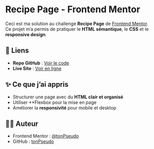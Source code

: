 # Recipe Page - Frontend Mentor

Ceci est ma solution au challenge **Recipe Page** de [Frontend Mentor](https://www.frontendmentor.io/challenges/recipe-page-KiTsR8QQKm).  
Ce projet m’a permis de pratiquer le **HTML sémantique**, le **CSS** et le **responsive design**.

## 🔗 Liens

- **Repo GitHub** : [Voir le code](https://github.com/AnYa-git/Page_recette.git)  
- **Live Site** : [Voir en ligne](https://anya-git.github.io/Page_recette/)  

## ✨ Ce que j’ai appris

- Structurer une page avec du **HTML clair et organisé**  
- Utiliser **Flexbox pour la mise en page  
- Améliorer la **responsivité** pour mobile et desktop  

## 👩‍💻 Auteur

- Frontend Mentor : [@tonPseudo](https://www.frontendmentor.io/profile/AnYa-git)  
- GitHub : [tonPseudo](https://github.com/AnYa-git)  
